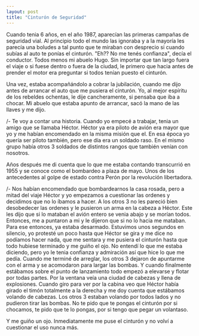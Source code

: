 ```yaml
---
layout: post
title: "Cinturón de Seguridad"
---
```


Cuando tenia 6 años, en el año 1987, aparecían las primeras campañas de
seguridad vial. Al principio todo el mundo las ignoraba y a la mayoría les
parecía una boludes a tal punto que te miraban con desprecio si cuando subías
al auto te ponías el cinturón. "Eh?? No me tenés confianza", decía el
conductor.  Todos menos mi abuelo Hugo. Sin importar que tan largo fuera el
viaje o si fuese dentro o fuera de la ciudad, le primero que hacia antes de
prender el motor era preguntar si todos tenían puesto el cinturón.

Una vez, estaba acompañándolo a cobrar la jubilación, cuando me dijo antes de
arrancar el auto que me pusiera el cinturón. Yo, al mejor espíritu de los
rebeldes ochentas, le dije cancheramente, si pensaba que iba a chocar. Mi
abuelo que estaba apunto de arrancar, sacó la mano de las llaves y me dijo.

/- Te voy a contar una historia. Cuando yo empecé a trabajar, tenia un amigo
que se llamaba Héctor. Héctor ya era piloto de avión era mayor que yo y me
habían encomendado en la misma misión que el. En esa época yo quería ser piloto
también, pero ese día era un soldado raso. En el mismo grupo había otros 3
soldados de distintos rangos que también venían con nosotros.

Años después me di cuenta que lo que me estaba contando transcurrió en 1955 y
se conoce como el bombardeo a plaza de mayo. Unos de los antecedentes al golpe
de estado contra Perón por la revolución libertadora.

/- Nos habían encomendado que bombardearnos la casa rosada, pero a mitad del
viaje Héctor y yo empezamos a cuestionar las ordenes y decidimos que no lo
íbamos a hacer. A los otros 3 no les pareció bien desobedecer las ordenes y le
pusieron un arma en la cabeza a Héctor. Este les dijo que si lo mataban el
avión entero se venia abajo y se morían todos. Entonces, me a puntaron a mi y
le dijeron que si no lo hacia me mataban. Para ese entonces, ya estaba
desarmado.  Estuvimos unos segundos en silencio, yo protesté un poco hasta que
Héctor se gira y me dice no podíamos hacer nada, que me sentara y me pusiera el
cinturón hasta que todo hubiese terminado y me guiño el ojo.  No entendí lo que
me estaba diciendo, pero yo le tenia confianza y admiración así que hice lo que
me pedía.  Cuando me terminé de arreglar, los otros 3 dejaron de apuntarme con
el arma y se acomodaron para largar las bombas. Y cuando finalmente estábamos
sobre el punto de lanzamiento todo empezó a elevarse y flotar por todas partes.
Por la ventana veía una ciudad de cabezas y llena de explosiones. Cuando giro
para ver por la cabina veo que Héctor había girado el timón totalmente a la
derecha y me doy cuenta que estábamos volando de cabezas. Los otros 3 estaban
volando por todos lados y no pudieron tirar las bombas. No te pido que te
pongas el cinturón por si chocamos, te pido que te lo pongas, por si tengo que
pegar un volantaso.

Y me guiño un ojo. Inmediatamente me puse el cinturón y no volví a cuestionar
el uso nunca más.
